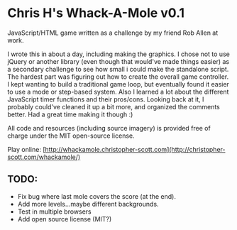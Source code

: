 Chris H's Whack-A-Mole v0.1
===========================

JavaScript/HTML game written as a challenge by my friend Rob Allen at work.

I wrote this in about a day, including making the graphics. I chose not to use jQuery or another library (even though that would've made things easier) as a secondary challenge to see how small i could make the standalone script. The hardest part was figuring out how to create the overall game controller. I kept wanting to build a traditional game loop, but eventually found it easier to use a mode or step-based system. Also I learned a lot about the different JavaScript timer functions and their pros/cons. Looking back at it, I probably could've cleaned it up a bit more, and organized the comments better. Had a great time making it though :)

All code and resources (including source imagery) is provided free of charge under the MIT open-source license.

Play online: [http://whackamole.christopher-scott.com](http://christopher-scott.com/whackamole/)

TODO:
-----

- Fix bug where last mole covers the score (at the end).
- Add more levels...maybe different backgrounds.
- Test in multiple browsers
- Add open source license (MIT?)